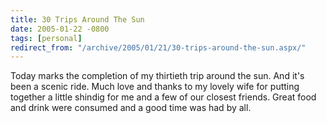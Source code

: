 ```yaml
---
title: 30 Trips Around The Sun
date: 2005-01-22 -0800
tags: [personal]
redirect_from: "/archive/2005/01/21/30-trips-around-the-sun.aspx/"
---
```


Today marks the completion of my thirtieth trip around the sun. And it's
been a scenic ride. Much love and thanks to my lovely wife for putting
together a little shindig for me and a few of our closest friends. Great
food and drink were consumed and a good time was had by all.

